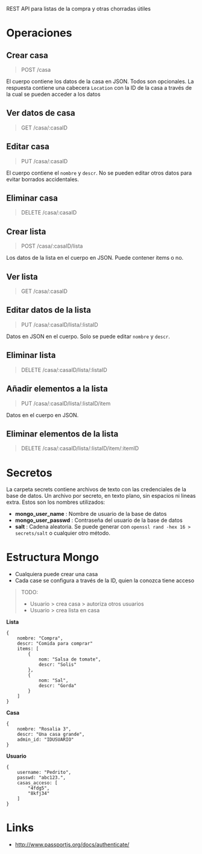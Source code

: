 REST API para listas de la compra y otras chorradas útiles

# Operaciones

## Crear casa
 > POST /casa

El cuerpo contiene los datos de la casa en JSON. Todos son opcionales. La respuesta contiene una cabecera `Location` con la ID de la casa a través de la cual se pueden acceder a los datos

## Ver datos de casa
 > GET /casa/:casaID

## Editar casa
 > PUT /casa/:casaID

El cuerpo contiene el `nombre` y `descr`. No se pueden editar otros datos para evitar borrados accidentales.

## Eliminar casa
 > DELETE /casa/:casaID

## Crear lista
 > POST /casa/:casaID/lista

Los datos de la lista en el cuerpo en JSON. Puede contener items o no.

## Ver lista
 > GET /casa/:casaID

## Editar datos de la lista
 > PUT /casa/:casaID/lista/:listaID

Datos en JSON en el cuerpo. Solo se puede editar `nombre` y `descr`.

## Eliminar lista
 > DELETE /casa/:casaID/lista/:listaID

## Añadir elementos a la lista
 > PUT /casa/:casaID/lista/:listaID/item

Datos en el cuerpo en JSON.

## Eliminar elementos de la lista
 > DELETE /casa/:casaID/lista/:listaID/item/:itemID


# Secretos

La carpeta secrets contiene archivos de texto con las credenciales de la base de datos.
Un archivo por secreto, en texto plano, sin espacios ni lineas extra. Estos son los nombres utilizados:
 + **mongo_user_name** : Nombre de usuario de la base de datos
 + **mongo_user_passwd** : Contraseña del usuario de la base de datos   
 + **salt** : Cadena aleatoria. Se puede generar con `openssl rand -hex 16 > secrets/salt` o cualquier otro método.


# Estructura Mongo

 + Cualquiera puede crear una casa
 + Cada case se configura a través de la ID, quien la conozca tiene acceso

> TODO:
> + Usuario > crea casa > autoriza otros usuarios
> + Usuario > crea lista en casa


**Lista**
```
{
    nombre: "Compra",
    descr: "Comida para comprar"
    items: [
        {
            nom: "Salsa de tomate",
            descr: "Solis"
        },
        {
            nom: "Sal",
            descr: "Gorda"
        }
    ]
}
```

**Casa**
```
{
    nombre: "Rosalia 3",
    descr: "Una casa grande",
    admin_id: "IDUSUARIO"
}
```

**Usuario**
```
{
    username: "Pedrito",
    passwd: "abc123.",
    casas_acceso: [
        "4fdg5",
        "8kfj34"
    ]
}
```

# Links

 + http://www.passportjs.org/docs/authenticate/